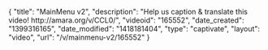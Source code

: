 {
    "title": "MainMenu v2",
    "description": "Help us caption & translate this video! http:\/\/amara.org\/v\/CCL0\/",
    "videoid": "165552",
    "date_created": "1399316165",
    "date_modified": "1418181404",
    "type": "captivate",
    "layout": "video",
    "url": "\/v\/mainmenu-v2\/165552"
}